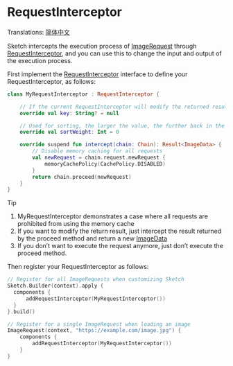 # RequestInterceptor

Translations: [简体中文](request_interceptor_zh.md)

Sketch intercepts the execution process of [ImageRequest] through [RequestInterceptor], and you can
use this to change the input and output of the execution process.

First implement the [RequestInterceptor] interface to define your RequestInterceptor, as follows:

```kotlin
class MyRequestInterceptor : RequestInterceptor {

    // If the current RequestInterceptor will modify the returned results and is only used for some requests, then please give a unique key to build the cache key, otherwise give null
    override val key: String? = null

    // Used for sorting, the larger the value, the further back in the list. The value range is 0 ~ 100. Usually zero. Only EngineRequestInterceptor can be 100
    override val sortWeight: Int = 0

    override suspend fun intercept(chain: Chain): Result<ImageData> {
        // Disable memory caching for all requests
        val newRequest = chain.request.newRequest {
            memoryCachePolicy(CachePolicy.DISABLED)
        }
        return chain.proceed(newRequest)
    }
}
```

> [!TIP]
> 1. MyRequestInterceptor demonstrates a case where all requests are prohibited from using the
     memory cache
> 2. If you want to modify the return result, just intercept the result returned by the proceed
     method and return a new [ImageData]
> 3. If you don’t want to execute the request anymore, just don’t execute the proceed method.

Then register your RequestInterceptor as follows:

```kotlin
// Register for all ImageRequests when customizing Sketch
Sketch.Builder(context).apply {
  components {
      addRequestInterceptor(MyRequestInterceptor())
  }
}.build()

// Register for a single ImageRequest when loading an image
ImageRequest(context, "https://example.com/image.jpg") {
    components {
        addRequestInterceptor(MyRequestInterceptor())
    }
}
```

[RequestInterceptor]: ../../sketch-core/src/commonMain/kotlin/com/github/panpf/sketch/request/RequestInterceptor.kt

[ImageRequest]: ../../sketch-core/src/commonMain/kotlin/com/github/panpf/sketch/request/ImageRequest.common.kt

[ImageResult]: ../../sketch-core/src/commonMain/kotlin/com/github/panpf/sketch/request/ImageResult.kt

[ImageData]: ../../sketch-core/src/commonMain/kotlin/com/github/panpf/sketch/request/ImageData.kt